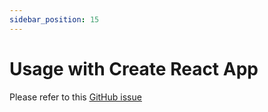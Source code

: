 ```yaml
---
sidebar_position: 15
---
```


# Usage with Create React App

Please refer to this <ins>[GitHub issue](https://github.com/0xs34n/starknet.js/issues/37)</ins>
